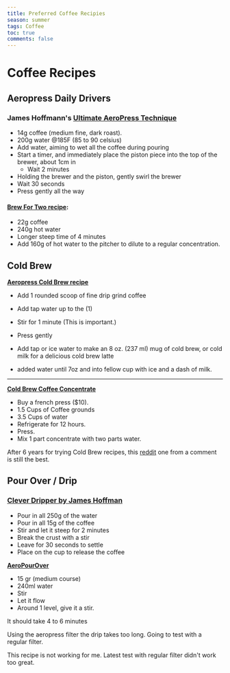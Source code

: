```yaml
---
title: Preferred Coffee Recipies
season: summer
tags: Coffee
toc: true
comments: false
---
```


# Coffee Recipes

## Aeropress Daily Drivers

### James Hoffmann's [Ultimate AeroPress Technique](https://www.youtube.com/watch?v=j6VlT_jUVPc&t=64s)
- 14g coffee (medium fine, dark roast).
- 200g water @185F (85 to 90 celsius)
- Add water, aiming to wet all the coffee during pouring
- Start a timer, and immediately place the piston piece into the top of the brewer, about 1cm in
  - Wait 2 minutes
- Holding the brewer and the piston, gently swirl the brewer
- Wait 30 seconds
- Press gently all the way

#### [Brew For Two recipe][b42]:
- 22g coffee 
- 240g hot water
- Longer steep time of 4 minutes
- Add 160g of hot water to the pitcher to dilute to a regular concentration.

[b42]:https://www.youtube.com/watch?v=DlaEwef6MTg&t=18s

## Cold Brew

**[Aeropress Cold Brew recipe][link]**
- Add 1 rounded scoop of fine drip grind coffee
- Add tap water up to the (1)
- Stir for 1 minute (This is important.)
- Press gently
- Add tap or ice water to make an 8 oz. (237 ml) mug of cold brew, or cold milk for a delicious cold brew latte

- added water until 7oz and into fellow cup with ice and a dash of milk.


[link]: https://aeropress.com/use-it-now/cold-brew-with-aeropress/ "How To Make Cold Brew Coffee With The AeroPress | AeroPress"

---


**[Cold Brew Coffee Concentrate][redd42]**

- Buy a french press ($10).
- 1.5 Cups of Coffee grounds
- 3.5 Cups of water
- Refrigerate for 12 hours.
- Press.
- Mix 1 part concentrate with two parts water.

After 6 years for trying Cold Brew recipes, this [reddit][redd42] one from a comment is still the best. 


[redd42]: https://www.reddit.com/r/keto/comments/295hmh/anyone_tried_the_trader_joes_cold_brew_coffee/ "Anyone tried the Trader Joe's Cold Brew Coffee Concentrate?: keto"



## Pour Over / Drip


### [Clever Dripper by James Hoffman][cd]

- Pour in all 250g of the water
- Pour in all 15g of the coffee
- Stir and let it steep for 2 minutes
- Break the crust with a stir
- Leave for 30 seconds to settle
- Place on the cup to release the coffee


[cd]: https://coffee-coach.netlify.app/clever-by-james-hoffman/ "Coffee Coach – Clever Dripper by James Hoffman"


**[AeroPourOver][apo]**

- 15 gr (medium course)
- 240ml water
- Stir 
- Let it flow
- Around 1 level, give it a stir. 

It should take 4 to 6 minutes 

Using the aeropress filter the drip takes too long. Going to test with a regular filter.

This recipe is not working for me. Latest test with regular filter didn't work too great. 





[apo]: https://www.youtube.com/watch?v=FfHmh4bGLmw